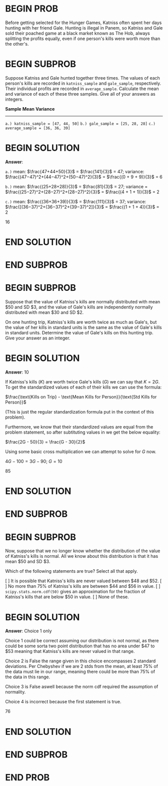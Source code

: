 # BEGIN PROB

Before getting selected for the Hunger Games, Katniss often spent her
days hunting with her friend Gale. Hunting is illegal in Panem, so
Katniss and Gale sold their poached game at a black market known as The
Hob, always splitting the profits equally, even if one person's kills
were worth more than the other's.

# BEGIN SUBPROB

Suppose Katniss and Gale hunted together three times. The values of each
person's kills are recorded in `katniss_sample` and `gale_sample`,
respectively. Their individual profits are recorded in `average_sample`.
Calculate the mean and variance of each of these three samples. Give all
of your answers as integers.

  **Sample**                              **Mean**     **Variance**
  ------------------------------------ -------------- --------------
  `a.) katniss_sample = [47, 44, 50]`
  `b.) gale_sample = [25, 28, 28]`
  `c.) average_sample = [36, 36, 39]`

# BEGIN SOLUTION

**Answer**:

`a.)` mean: $\frac{47+44+50}{3}$ = $\frac{141}{3}$ = $47$; variance: $\frac{(47−47)^2+(44−47)^2+(50−47)^2}{3}$ = $\frac{(0 + 9 + 9)}{3}$ = $6$

`b.)` mean: $\frac{(25+28+28)}{3}$ = $\frac{81}{3}$ = $27$; variance = $\frac{(25−27)^2+(28−27)^2+(28−27)^2}{3}$ = $\frac{(4 + 1 + 1)}{3}$ = $2$

`c.)` mean: $\frac{(36+36+39)}{3}$ = $\frac{111}{3}$ = $37$;  variance: $\frac{[(36−37)^2+(36−37)^2+(39−37)^2]}{3}$ = $\frac{(1 + 1 + 4)}{3}$ = $2$

<average>16</average>


# END SOLUTION

# END SUBPROB

# BEGIN SUBPROB

Suppose that the value of Katniss's kills are normally distributed with
mean $\$50$ and SD $\$3$, and the value of Gale's kills are
independently normally distributed with mean $\$30$ and SD $\$2$.

On one hunting trip, Katniss's kills are worth twice as much as Gale's,
but the value of her kills in standard units is the same as the value of
Gale's kills in standard units. Determine the value of Gale's kills on
this hunting trip. Give your answer as an integer.

# BEGIN SOLUTION

**Answer**: 10

If Katniss's kills ($K$) are worth twice Gale's kills ($G$) we can say that $K = 2G$. To get the standardized values of each of their kills we can use the formula:

$\frac{\text{Kills on Trip} - \text{Mean Kills for Person}}{\text{Std Kills for Person}}$
 
(This is just the regular standardization formula put in the context of this problem). 
  
Furthermore, we know that their standardized values are equal from the problem statement, so after subtituting values in we get the below equality:

$\frac{2G - 50}{3} = \frac{G - 30}{2}$

Using some basic cross multiplication we can attempt to solve for $G$ now. 

$4G - 100 = 3G - 90$; $G = 10$

<average>85</average>

# END SOLUTION

# END SUBPROB

# BEGIN SUBPROB

Now, suppose that we no longer know whether the distribution of the
value of Katniss's kills is normal. All we know about this distribution
is that it has mean $\$50$ and SD $\$3$.

Which of the following statements are true? Select all that apply.

[ ] It is possible that Katniss's kills are never valued between $\$48$ and $\$52$.
[ ] No more than $75\%$ of Katniss's kills are between $\$44$ and $\$56$ in value.
[ ] `scipy.stats.norm.cdf(50)` gives an approximation for the fraction of Katniss's kills that are below $\$50$ in value.
[ ] None of these.

# BEGIN SOLUTION

**Answer**: Choice 1 only

Choice 1 could be correct assuming our distribution is not normal, as there could be some sorta two point distribution that has no area under $47 to $53 meaning that Katniss's kills are never valued in that range.

Choice 2 is False the range given in this choice encompasses 2 standard deviations. Per Chebyshev if we are 2 stds from the mean, at least 75% of the data must lie in our range, meaning there could be more than 75% of the data in this range.

Choice 3 is False aswell because the norm cdf required the assumption of normality.

Choice 4 is incorrect because the first statement is true.

<average>76</average>

# END SOLUTION

# END SUBPROB

# END PROB